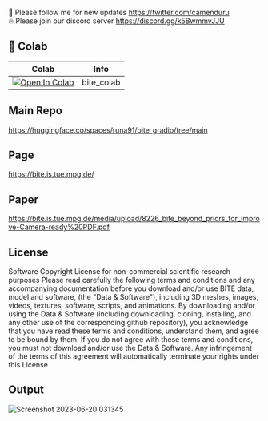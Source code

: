 🐣 Please follow me for new updates https://twitter.com/camenduru <br />
🔥 Please join our discord server https://discord.gg/k5BwmmvJJU

## 🦒 Colab

| Colab | Info
| --- | --- |
[![Open In Colab](https://colab.research.google.com/assets/colab-badge.svg)](https://colab.research.google.com/github/camenduru/bite-colab/blob/main/bite_colab.ipynb) | bite_colab

## Main Repo
https://huggingface.co/spaces/runa91/bite_gradio/tree/main <br />

## Page
https://bite.is.tue.mpg.de/

## Paper
https://bite.is.tue.mpg.de/media/upload/8226_bite_beyond_priors_for_improve-Camera-ready%20PDF.pdf

## License
Software Copyright License for non-commercial scientific research purposes
Please read carefully the following terms and conditions and any accompanying documentation before you download and/or use BITE data, model and software, (the "Data & Software"), including 3D meshes, images, videos, textures, software, scripts, and animations. By downloading and/or using the Data & Software (including downloading, cloning, installing, and any other use of the corresponding github repository), you acknowledge that you have read these terms and conditions, understand them, and agree to be bound by them. If you do not agree with these terms and conditions, you must not download and/or use the Data & Software. Any infringement of the terms of this agreement will automatically terminate your rights under this License

## Output
![Screenshot 2023-06-20 031345](https://github.com/camenduru/bite-colab/assets/54370274/063797af-dd7c-4682-8e3f-1631e0e495b4)
